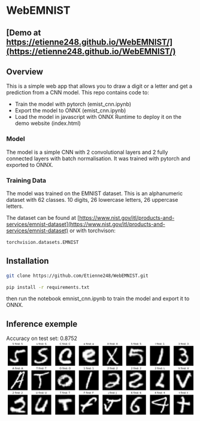 # WebEMNIST

## [Demo at https://etienne248.github.io/WebEMNIST/](https://etienne248.github.io/WebEMNIST/)

## Overview
This is a simple web app that allows you to draw a digit or a letter and get a prediction from a CNN model.
This repo contains code to:
- Train the model with pytorch (emist_cnn.ipynb)
- Export the model to ONNX (emist_cnn.ipynb)
- Load the model in javascript with ONNX Runtime to deploy it on the demo website (index.html)

### Model
The model is a simple CNN with 2 convolutional layers and 2 fully connected layers with batch normalisation. It was trained with pytorch and exported to ONNX.

### Training Data
The model was trained on the EMNIST dataset. This is an alphanumeric dataset with 62 classes. 10 digits, 26 lowercase letters, 26 uppercase letters.

The dataset can be found at [https://www.nist.gov/itl/products-and-services/emnist-dataset](https://www.nist.gov/itl/products-and-services/emnist-dataset) 
or with torchvison:
```python
torchvision.datasets.EMNIST
```


## Installation
```bash
git clone https://github.com/Etienne248/WebEMNIST.git
```
```bash
pip install -r requirements.txt
```
then run the notebook emnist_cnn.ipynb to train the model and export it to ONNX.

## Inference exemple 
Accuracy on test set: 0.8752
![image 1](./img.png)